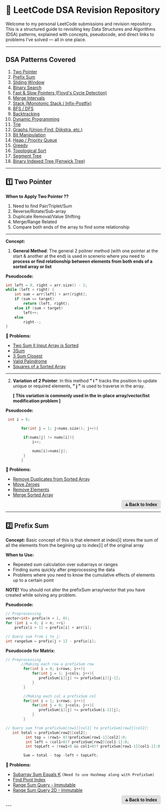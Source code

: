 # 📘 LeetCode DSA Revision Repository

Welcome to my personal LeetCode submissions and revision repository. 
This is a structured guide to revisiting key Data Structures and Algorithms (DSA) patterns, explained with concepts, pseudocode, and direct links to problems I’ve solved — all in one place.

---

## DSA Patterns Covered

1. [Two Pointer](#1️⃣-two-pointer)
2. [Prefix Sum](#2️⃣-prefix-sum)
3. [Sliding Window](#3️⃣-sliding-window)
4. [Binary Search](#4️⃣-binary-search)
5. [Fast & Slow Pointers (Floyd's Cycle Detection)](#5️⃣-fast--slow-pointers-floyds-cycle-detection)
6. [Merge Intervals](#6️⃣-merge-intervals)
7. [Stack (Monotonic Stack / Infix-Postfix)](#7️⃣-stack-monotonic-stack--infix-postfix)
8. [BFS / DFS](#8️⃣-bfs--dfs)
9. [Backtracking](#9️⃣-backtracking)
10. [Dynamic Programming](#🔟-dynamic-programming)
11. [Trie](#11️⃣-trie)
12. [Graphs (Union-Find, Dijkstra, etc.)](#12️⃣-graphs-union-find-dijkstra-etc)
13. [Bit Manipulation](#13️⃣-bit-manipulation)
14. [Heap / Priority Queue](#14️⃣-heap--priority-queue)
15. [Greedy](#15️⃣-greedy)
16. [Topological Sort](#16️⃣-topological-sort)
17. [Segment Tree](#17️⃣-segment-tree)
18. [Binary Indexed Tree (Fenwick Tree)](#18️⃣-binary-indexed-tree-fenwick-tree)

---

## 1️⃣ Two Pointer

**When to Apply Two Pointer ??**
1. Need to find Pair/Triplet/Sum
2. Reverse/Rotate/Sub-array
3. Duplicate Removal/Value Shifting
4. Merge/Range Related
5. Compare both ends of the array to find some relationship

---
   

**Concept:**  
1. **General Method**:
    The general 2 poitner method (with one pointer at the start & another at the end) is used in scenerio where you need to **process or find relationship between elements from both ends of a sorted array or list**

**Pseudocode:**
```cpp
int left = 0, right = arr.size() - 1;
while (left < right) {
    int sum = arr[left] + arr[right];
    if (sum == target)
        return {left, right};
    else if (sum < target)
        left++;
    else
        right--;
}
````


**🧩 Problems:**

* [Two Sum II Input Array is Sorted](./167-two-sum-ii-input-array-is-sorted)
* [3Sum](./15-3sum)
* [3 Sum Closest](./16-3sum-closest)
* [Valid Palindrome](./9-palindrome-number)
* [Squares of a Sorted Array](./1019-squares-of-a-sorted-array)

---

2. **Variation of 2 Pointer**:
    In this method **" i "** tracks the position to update unique or required elements, **" j "** is used to traverse in the array.
   
    **[ This variation is commonly used in the in-place array/vector/list modification problem ]**

**Pseudocode:**
```cpp
 int i = 0;

       for(int j = 1; j<nums.size(); j++){

        if(nums[j] != nums[i]){
            i++;

            nums[i]=nums[j];
        }
       }
````

**🧩 Problems:**

* [Remove Duplicates from Sorted Array](./26-remove-duplicates-from-sorted-array)
* [Move Zeroes](./283-move-zeroes)
* [Remove Elements](./27-remove-element)
* [Merge Sorted Array](./88-merge-sorted-array)
<div align="right">
  <a href="#dsa-patterns-covered" style="text-decoration:none;">
    <span style="background-color:#e0e0e0; padding:6px 12px; border-radius:5px; font-weight:600; color:#000;">
      🔝 Back to Index
    </span>
  </a>
</div>

                                              
---


## 2️⃣ Prefix Sum

**Concept:**
Basic concept of this is that element at index[i] stores the sum of all the elements from the begining up to index[i] of the original array


**When to Use:**

* Repeated sum calculation over subarrays or ranges
* Finding sums quickly after preprocessing the data
* Problems where you need to know the cumulative effects of elements up to a certain point

**NOTE!** You should not alter the prefixSum array/vector that you have created while solving any problem.

**Pseudocode:**

```cpp
// Preprocessing
vector<int> prefix(n + 1, 0);
for (int i = 0; i < n; ++i)
    prefix[i + 1] = prefix[i] + arr[i];

// Query sum from i to j:
int rangeSum = prefix[j + 1] - prefix[i];
```

**Pseudocode for Matrix:**

```cpp
// Preprocessing
       //Making each row a prefixSum row
        for(int i = 0; i<rows; i++){
            for(int j = 1; j<cols; j++){
               prefixSum[i][j] += prefixSum[i][j-1];
            }
        }

        //Making each col a prefixSum col
        for(int i = 1; i<rows; i++){  
            for(int j = 0; j<cols; j++){
               prefixSum[i][j] += prefixSum[i-1][j];
            }
        }

// Query sum from prefixSum[row1][col1] to prefixSum[row2][col2]:
   int total = prefixSum[row2][col2];
         int top = (row1> 0)?prefixSum[row1-1][col2]:0;
         int left = (col1>0)? prefixSum[row2][col1-1]:0;
         int topLeft = (row1>0 && col1>0)? prefixSum[row1-1][col1-1]:0;

        Sum = total - top -left + topLeft;


```
**🧩 Problems:**

* [Subarray Sum Equals K](./Prefix%20Sum/Subarray%20Sum%20Equals%20K/README.md) ````(Need to use Hashmap along with PrefixSum)````
* [Find Pivot Index](./724-find-pivot-index)
* [Range Sum Query - Immutable](./303-range-sum-query-immutable)
* [Range Sum Query 2D - Immutable](./304-range-sum-query-2d-immutable)
<div align="right">
  <a href="#dsa-patterns-covered" style="text-decoration:none;">
    <span style="background-color:#e0e0e0; padding:6px 12px; border-radius:5px; font-weight:600; color:#000;">
      🔝 Back to Index
    </span>
  </a>
</div>
---


